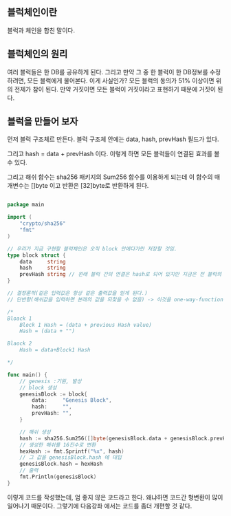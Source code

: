 ## 블럭체인이란
블럭과 체인을 합친 말이다.

## 블럭체인의 원리
여러 블럭들은 한 DB를 공유하게 된다. 그리고 만약 그 중 한 블럭이 한 DB정보를 수정하려면, 모든 블럭에게 물어본다. 이게 사실인가? 모든 블럭의 동의가 51% 이상이면 위의 전제가 참이 된다. 만약 거짓이면 모든 블럭이 거짓이라고 표현하기 때문에 거짓이 된다.

## 블럭을 만들어 보자
먼저 블럭 구조체르 만든다. 블럭 구조체 안에는 data, hash, prevHash 필드가 있다.

그리고 hash = data + prevHash 이다. 이렇게 하면 모든 블럭들이 연결된 효과를 볼 수 있다.

그리고 해쉬 함수는 sha256 패키지의 Sum256 함수를 이용하게 되는데 이 함수의 매개변수는 []byte 이고 반환은 [32]byte로 반환하게 된다. 

```go

package main

import (
	"crypto/sha256"
	"fmt"
)

// 우리가 지금 구현할 블럭체인은 오직 block 안에다가만 저장할 것임.
type block struct {
	data     string
	hash     string
	prevHash string // 왼래 블럭 간의 연결은 hash로 되어 있지만 지금은 전 블럭의 해쉬만 저장할 거임.
}

// 결정론적(같은 입력값은 항상 같은 출력값을 얻게 된다.)
// 단반향(해쉬값을 입력하면 본래의 값을 되찾을 수 없음) -> 이것을 one-way-function 이라고 한다.

/*
Bloack 1
	Block 1 Hash = (data + previous Hash value)
	Hash = (data + "")

Blaock 2
	Hash = data+Block1 Hash

*/

func main() {
	// genesis :기원, 발상
	// block 생성
	genesisBlock := block{
		data:     "Genesis Block",
		hash:     "",
		prevHash: "",
	}

	// 해쉬 생성
	hash := sha256.Sum256([]byte(genesisBlock.data + genesisBlock.prevHash))
	// 생성한 해쉬를 16진수로 변환
	hexHash := fmt.Sprintf("%x", hash)
	// 그 값을 genesisBlock.hash 에 대입
	genesisBlock.hash = hexHash
	// 출력
	fmt.Println(genesisBlock)
}

```

이렇게 코드를 작성했는데, 엄 좋지 않은 코드라고 한다. 왜냐하면 코드간 형변환이 많이 일어나기 때문이다. 그렇기에 다음강좌 에서는 코드를 좀더 개편할 것 같다.

